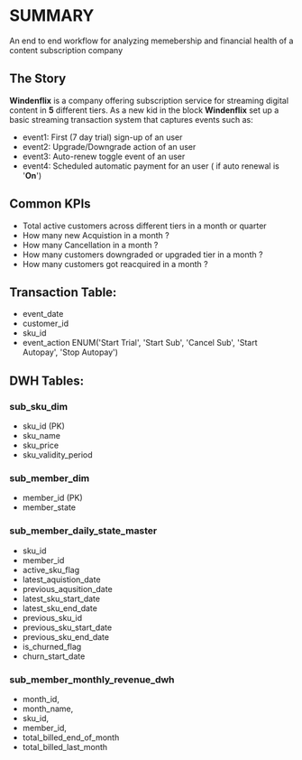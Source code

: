 # SUMMARY
An end to end workflow for analyzing memebership and financial health of a content subscription company

## The Story

**Windenflix** is a company offering subscription service for streaming digital content in **5** different tiers. 
As a new kid in the block **Windenflix** set up a basic streaming transaction system that captures events such as:
   - event1: First (7 day trial) sign-up of an user
   - event2: Upgrade/Downgrade action of an user
   - event3: Auto-renew toggle event of an user
   - event4: Scheduled automatic payment for an user ( if auto renewal is '**On**')


## Common KPIs

 - Total active customers across different tiers in a month or quarter
 - How many new Acquistion in a month ?
 - How many Cancellation in a month ?
 - How many customers downgraded or upgraded tier in a month ?
 - How many customers got reacquired in a month ?
   


## Transaction Table:
- event_date
- customer_id
- sku_id
- event_action ENUM('Start Trial', 'Start Sub', 'Cancel Sub', 'Start Autopay', 'Stop Autopay')

## DWH Tables:

### sub_sku_dim

- sku_id (PK)
- sku_name
- sku_price
- sku_validity_period

### sub_member_dim

- member_id (PK)
- member_state

### sub_member_daily_state_master
- sku_id
- member_id
- active_sku_flag
- latest_aquistion_date
- previous_aqusition_date
- latest_sku_start_date
- latest_sku_end_date
- previous_sku_id
- previous_sku_start_date
- previous_sku_end_date
- is_churned_flag
- churn_start_date


### sub_member_monthly_revenue_dwh

- month_id,
- month_name,
- sku_id,
- member_id,
- total_billed_end_of_month
- total_billed_last_month

